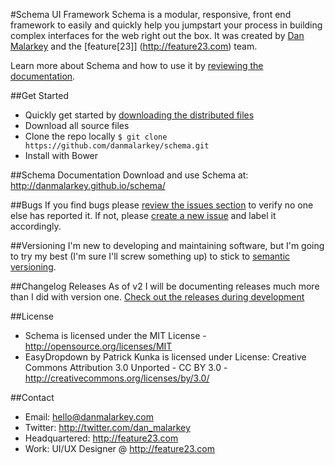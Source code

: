 #Schema UI Framework
Schema is a modular, responsive, front end framework to easily and quickly help you jumpstart your process in building complex interfaces for the web right out the box. It was created by [Dan Malarkey](http://danmalarkey.com) and the [feature[23]] (http://feature23.com) team. 

Learn more about Schema and how to use it by [reviewing the documentation]( 
http://danmalarkey.github.io/schema/).

##Get Started
- Quickly get started by [downloading the distributed files](www.link.com)
- Download all source files
- Clone the repo locally ```$ git clone https://github.com/danmalarkey/schema.git```
- Install with Bower

##Schema Documentation
Download and use Schema at:
http://danmalarkey.github.io/schema/

##Bugs
If you find bugs please [review the issues section](https://github.com/danmalarkey/schema/issues) to verify no one else has reported it. If not, please [create a new issue](https://github.com/danmalarkey/schema/issues/new) and label it accordingly.

##Versioning
I'm new to developing and maintaining software, but I'm going to try my best (I'm sure I'll screw something up) to stick to [semantic versioning](http://semver.org/).

##Changelog Releases
As of v2 I will be documenting releases much more than I did with version one. [Check out the releases during development](https://github.com/danmalarkey/schema/releases)

##License
- Schema is licensed under the MIT License - http://opensource.org/licenses/MIT
- EasyDropdown by Patrick Kunka is licensed under License: Creative Commons Attribution 3.0 Unported - CC BY 3.0 - http://creativecommons.org/licenses/by/3.0/

##Contact
- Email: hello@danmalarkey.com
- Twitter: http://twitter.com/dan_malarkey
- Headquartered: http://feature23.com
- Work: UI/UX Designer @ http://feature23.com